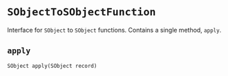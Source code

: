 # `SObjectToSObjectFunction`

Interface for `SObject` to `SObject` functions. Contains a single method, `apply`.

## `apply`
```apex
SObject apply(SObject record)
```